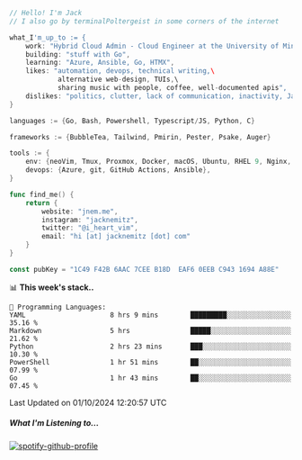 ```go
// Hello! I'm Jack
// I also go by terminalPoltergeist in some corners of the internet

what_I'm_up_to := {
    work: "Hybrid Cloud Admin - Cloud Engineer at the University of Minnesota",
    building: "stuff with Go",
    learning: "Azure, Ansible, Go, HTMX",
    likes: "automation, devops, technical writing,\
            alternative web-design, TUIs,\
            sharing music with people, coffee, well-documented apis",
    dislikes: "politics, clutter, lack of communication, inactivity, Java",
}

languages := {Go, Bash, Powershell, Typescript/JS, Python, C}

frameworks := {BubbleTea, Tailwind, Pmirin, Pester, Psake, Auger}

tools := {
    env: {neoVim, Tmux, Proxmox, Docker, macOS, Ubuntu, RHEL 9, Nginx, DigitalOcean, Cloudflare},
    devops: {Azure, git, GitHub Actions, Ansible},
}

func find_me() {
    return {
        website: "jnem.me",
        instagram: "jacknemitz",
        twitter: "@i_heart_vim",
        email: "hi [at] jacknemitz [dot] com"
    }
}

const pubKey = "1C49 F42B 6AAC 7CEE B18D  EAF6 0EEB C943 1694 A88E"
```

<!--START_SECTION:waka-->
📊 **This week's stack..** 

```text
💬 Programming Languages: 
YAML                     8 hrs 9 mins        █████████░░░░░░░░░░░░░░░░   35.16 % 
Markdown                 5 hrs               █████░░░░░░░░░░░░░░░░░░░░   21.62 % 
Python                   2 hrs 23 mins       ███░░░░░░░░░░░░░░░░░░░░░░   10.30 % 
PowerShell               1 hr 51 mins        ██░░░░░░░░░░░░░░░░░░░░░░░   07.99 % 
Go                       1 hr 43 mins        ██░░░░░░░░░░░░░░░░░░░░░░░   07.45 % 
```


 Last Updated on 01/10/2024 12:20:57 UTC
<!--END_SECTION:waka-->

##### What I'm Listening to...

[![spotify-github-profile](https://jnem.me/listening-item?maxAge=2592000)](https://jnem.me/listening)
